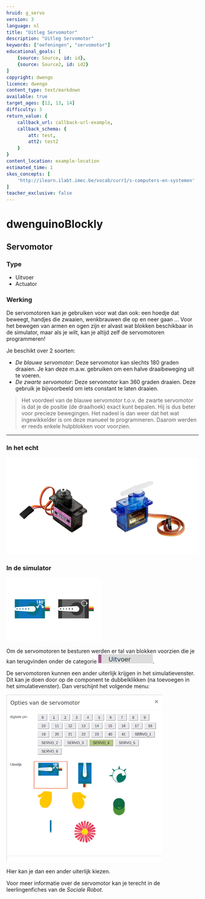 ```yaml
---
hruid: g_servo
version: 3
language: nl
title: "Uitleg Servomotor"
description: "Uitleg Servomotor"
keywords: ["oefeningen", "servomotor"]
educational_goals: [
    {source: Source, id: id}, 
    {source: Source2, id: id2}
]
copyright: dwengo
licence: dwengo
content_type: text/markdown
available: true
target_ages: [12, 13, 14]
difficulty: 3
return_value: {
    callback_url: callback-url-example,
    callback_schema: {
        att: test,
        att2: test2
    }
}
content_location: example-location
estimated_time: 1
skos_concepts: [
    'http://ilearn.ilabt.imec.be/vocab/curr1/s-computers-en-systemen'
]
teacher_exclusive: false
---
```

# dwenguinoBlockly
## Servomotor

### Type
- Uitvoer
- Actuator

### Werking

De servomotoren kan je gebruiken voor wat dan ook: een hoedje dat beweegt, handjes die zwaaien, wenkbrauwen die op en neer gaan ... Voor het bewegen van armen en ogen zijn er alvast wat blokken beschikbaar in de simulator, maar als je wilt, kan je altijd zelf de servomotoren programmeren! 

Je beschikt over 2 soorten: 

- *De blauwe servomotor*: Deze servomotor kan slechts 180 graden draaien. Je kan deze m.a.w. gebruiken om een halve draaibeweging uit te voeren.
- *De zwarte servomotor*: Deze servomotor kan 360 graden draaien. Deze gebruik je bijvoorbeeld om iets constant te laten draaien. 

> Het voordeel van de blauwe servomotor t.o.v. de zwarte servomotor is dat je de positie (de draaihoek) exact kunt bepalen. Hij is dus beter voor precieze bewegingen. Het nadeel is dan weer dat het wat ingewikkelder is om deze manueel te programmeren. Daarom werden er reeds enkele hulpblokken voor voorzien. 

***

### In het echt

![](embed/servos.png "Servomotor kit")  

### In de simulator

![](embed/servos_simulator.png "Servomotor simulator")

Om de servomotoren te besturen werden er tal van blokken voorzien die je kan terugvinden onder de categorie ![](embed/cat_uitvoer.png "categorie uitvoer").

De servomotoren kunnen een ander uiterlijk krijgen in het simulatievenster. Dit kan je doen door op de component te dubbelklikken (na toevoegen in het simulatievenster). Dan verschijnt het volgende menu: 

![](embed/servo_opties.png "opties servomotor")

Hier kan je dan een ander uiterlijk kiezen.

<div class="alert alert-box alert-success">
Voor meer informatie over de servomotor kan je terecht in de leerlingenfiches van de <em>Sociale Robot</em>.
</div>